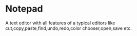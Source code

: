 # Notepad

A text editor with all features of a typical editors like cut,copy,paste,find,undo,redo,color chooser,open,save etc.

